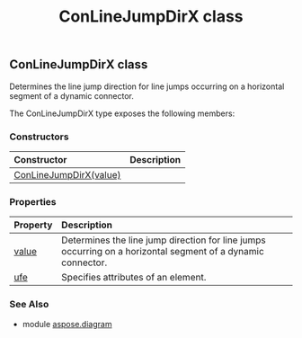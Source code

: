 ﻿---
title: ConLineJumpDirX class
second_title: Aspose.Diagram for Python via .NET API References
description: 
type: docs
weight: 310
url: /python-net/aspose.diagram/conlinejumpdirx/
is_root: false
---

## ConLineJumpDirX class

Determines the line jump direction for line jumps occurring on a horizontal segment of a dynamic connector.



The ConLineJumpDirX type exposes the following members:

### Constructors
| Constructor | Description |
| :- | :- |
| [ConLineJumpDirX(value)](/diagram/python-net/aspose.diagram/conlinejumpdirx/__init__/#ConLineJumpDirXValue) |  |


### Properties
| Property | Description |
| :- | :- |
| [value](/diagram/python-net/aspose.diagram/conlinejumpdirx/value) | Determines the line jump direction for line jumps occurring on a horizontal segment of a dynamic connector. |
| [ufe](/diagram/python-net/aspose.diagram/conlinejumpdirx/ufe) | Specifies attributes of an element. |


### See Also

* module [aspose.diagram](../)
